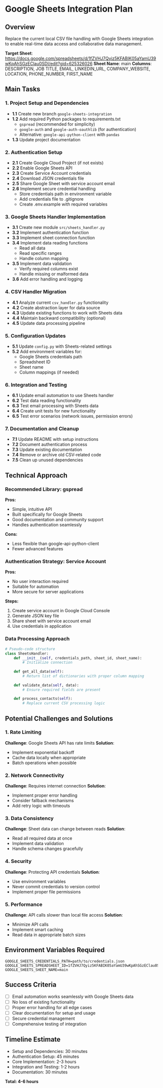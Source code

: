 # Google Sheets Integration Plan

## Overview
Replace the current local CSV file handling with Google Sheets integration to enable real-time data access and collaborative data management.

**Target Sheet**: https://docs.google.com/spreadsheets/d/1fZVHJ7Qyiz5KFABIK05aYamU39wKpAhSGzEClau0SDI/edit?gid=625326026
**Sheet Name**: main
**Columns**: DESCRIPTION, JOB TITLE, EMAIL, LINKEDIN_URL, COMPANY_WEBSITE, LOCATION, PHONE_NUMBER, FIRST_NAME

## Main Tasks

### 1. Project Setup and Dependencies
- **1.1** Create new branch `google-sheets-integration`
- **1.2** Add required Python packages to requirements.txt
  - `gspread` (recommended for simplicity)
  - `google-auth` and `google-auth-oauthlib` (for authentication)
  - Alternative: `google-api-python-client` with `pandas`
- **1.3** Update project documentation

### 2. Authentication Setup
- **2.1** Create Google Cloud Project (if not exists)
- **2.2** Enable Google Sheets API
- **2.3** Create Service Account credentials
- **2.4** Download JSON credentials file
- **2.5** Share Google Sheet with service account email
- **2.6** Implement secure credential handling
  - Store credentials path in environment variable
  - Add credentials file to .gitignore
  - Create .env.example with required variables

### 3. Google Sheets Handler Implementation
- **3.1** Create new module `src/sheets_handler.py`
- **3.2** Implement authentication function
- **3.3** Implement sheet connection function
- **3.4** Implement data reading functions
  - Read all data
  - Read specific ranges
  - Handle column mapping
- **3.5** Implement data validation
  - Verify required columns exist
  - Handle missing or malformed data
- **3.6** Add error handling and logging

### 4. CSV Handler Migration
- **4.1** Analyze current `csv_handler.py` functionality
- **4.2** Create abstraction layer for data source
- **4.3** Update existing functions to work with Sheets data
- **4.4** Maintain backward compatibility (optional)
- **4.5** Update data processing pipeline

### 5. Configuration Updates
- **5.1** Update `config.py` with Sheets-related settings
- **5.2** Add environment variables for:
  - Google Sheets credentials path
  - Spreadsheet ID
  - Sheet name
  - Column mappings (if needed)

### 6. Integration and Testing
- **6.1** Update email automation to use Sheets handler
- **6.2** Test data reading functionality
- **6.3** Test email processing with Sheets data
- **6.4** Create unit tests for new functionality
- **6.5** Test error scenarios (network issues, permission errors)

### 7. Documentation and Cleanup
- **7.1** Update README with setup instructions
- **7.2** Document authentication process
- **7.3** Update existing documentation
- **7.4** Remove or archive old CSV-related code
- **7.5** Clean up unused dependencies

## Technical Approach

### Recommended Library: gspread
**Pros:**
- Simple, intuitive API
- Built specifically for Google Sheets
- Good documentation and community support
- Handles authentication seamlessly

**Cons:**
- Less flexible than google-api-python-client
- Fewer advanced features

### Authentication Strategy: Service Account
**Pros:**
- No user interaction required
- Suitable for automation
- More secure for server applications

**Steps:**
1. Create service account in Google Cloud Console
2. Generate JSON key file
3. Share sheet with service account email
4. Use credentials in application

### Data Processing Approach
```python
# Pseudo-code structure
class SheetsHandler:
    def __init__(self, credentials_path, sheet_id, sheet_name):
        # Initialize connection
        
    def get_all_data(self):
        # Return list of dictionaries with proper column mapping
        
    def validate_data(self, data):
        # Ensure required fields are present
        
    def process_contacts(self):
        # Replace current CSV processing logic
```

## Potential Challenges and Solutions

### 1. Rate Limiting
**Challenge**: Google Sheets API has rate limits
**Solution**: 
- Implement exponential backoff
- Cache data locally when appropriate
- Batch operations when possible

### 2. Network Connectivity
**Challenge**: Requires internet connection
**Solution**:
- Implement proper error handling
- Consider fallback mechanisms
- Add retry logic with timeouts

### 3. Data Consistency
**Challenge**: Sheet data can change between reads
**Solution**:
- Read all required data at once
- Implement data validation
- Handle schema changes gracefully

### 4. Security
**Challenge**: Protecting API credentials
**Solution**:
- Use environment variables
- Never commit credentials to version control
- Implement proper file permissions

### 5. Performance
**Challenge**: API calls slower than local file access
**Solution**:
- Minimize API calls
- Implement smart caching
- Read data in appropriate batch sizes

## Environment Variables Required
```
GOOGLE_SHEETS_CREDENTIALS_PATH=path/to/credentials.json
GOOGLE_SHEETS_SPREADSHEET_ID=1fZVHJ7Qyiz5KFABIK05aYamU39wKpAhSGzEClau0SDI
GOOGLE_SHEETS_SHEET_NAME=main
```

## Success Criteria
- [ ] Email automation works seamlessly with Google Sheets data
- [ ] No loss of existing functionality
- [ ] Proper error handling for all edge cases
- [ ] Clear documentation for setup and usage
- [ ] Secure credential management
- [ ] Comprehensive testing of integration

## Timeline Estimate
- Setup and Dependencies: 30 minutes
- Authentication Setup: 45 minutes
- Core Implementation: 2-3 hours
- Integration and Testing: 1-2 hours
- Documentation: 30 minutes

**Total: 4-6 hours**